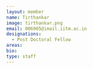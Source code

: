 ```yaml
---
layout: member
name: Tirthankar
image: tirthankar.png
email: 006905@imail.iitm.ac.in
designations: 
  - Post Doctoral Fellow  
areas:
bio: 
type: staff
---
```

